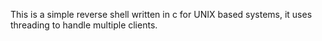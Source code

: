 This is a simple reverse shell written in c for UNIX based systems, it uses threading to handle multiple clients. 
